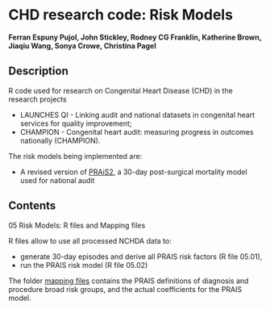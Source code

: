 # CHD research code: Risk Models

**Ferran Espuny Pujol, John Stickley, Rodney CG Franklin, Katherine Brown, Jiaqiu Wang, Sonya Crowe, Christina Pagel**

## Description

R code used for research on Congenital Heart Disease (CHD) in the research projects 

* LAUNCHES QI - Linking audit and national datasets in congenital heart services for quality improvement;
* CHAMPION - Congenital heart audit: measuring progress in outcomes nationally (CHAMPION).

The risk models being implemented are:

* A revised version of [PRAiS2](https://www.sciencedirect.com/science/article/pii/S0003497516318288), a 30-day post-surgical mortality model used for national audit 

## Contents

05 Risk Models: R files and Mapping files

R files allow to use all processed NCHDA data to:

* generate 30-day episodes and derive all PRAIS risk factors (R file 05.01), 
* run the PRAIS risk model (R file 05.02)

The folder [mapping files](<mapping files>) contains the PRAIS definitions of diagnosis and procedure broad risk groups, and the actual coefficients for the PRAIS model.

